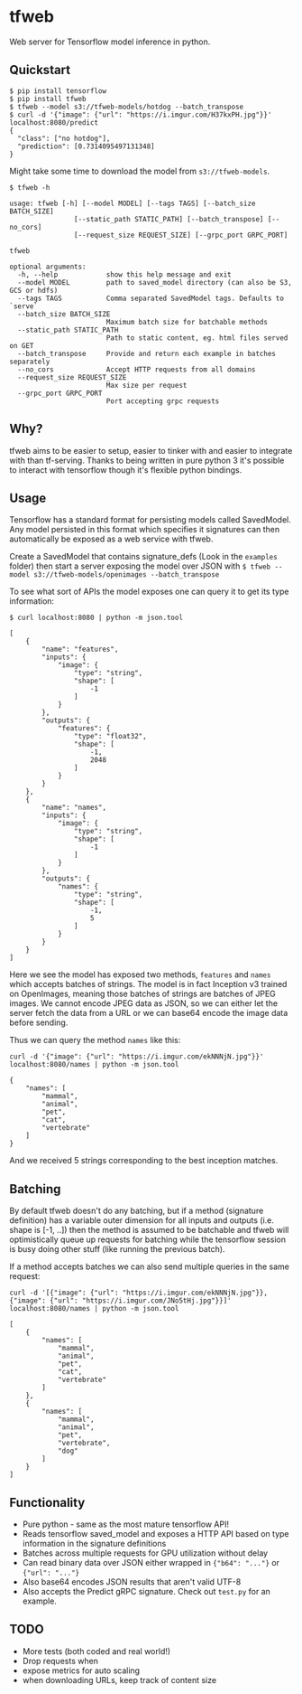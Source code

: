 # tfweb

Web server for Tensorflow model inference in python.

## Quickstart

```
$ pip install tensorflow
$ pip install tfweb
$ tfweb --model s3://tfweb-models/hotdog --batch_transpose
$ curl -d '{"image": {"url": "https://i.imgur.com/H37kxPH.jpg"}}' localhost:8080/predict
{
  "class": ["no hotdog"],
  "prediction": [0.7314095497131348]
}
```

Might take some time to download the model from `s3://tfweb-models`.

```
$ tfweb -h

usage: tfweb [-h] [--model MODEL] [--tags TAGS] [--batch_size BATCH_SIZE]
                [--static_path STATIC_PATH] [--batch_transpose] [--no_cors]
                [--request_size REQUEST_SIZE] [--grpc_port GRPC_PORT]

tfweb

optional arguments:
  -h, --help            show this help message and exit
  --model MODEL         path to saved_model directory (can also be S3, GCS or hdfs)
  --tags TAGS           Comma separated SavedModel tags. Defaults to `serve`
  --batch_size BATCH_SIZE
                        Maximum batch size for batchable methods
  --static_path STATIC_PATH
                        Path to static content, eg. html files served on GET
  --batch_transpose     Provide and return each example in batches separately
  --no_cors             Accept HTTP requests from all domains
  --request_size REQUEST_SIZE
                        Max size per request
  --grpc_port GRPC_PORT
                        Port accepting grpc requests
```

## Why?

tfweb aims to be easier to setup, easier to tinker with and easier to integrate with than tf-serving. Thanks to being written in pure python 3 it's possible to interact with tensorflow though it's flexible python bindings.

## Usage

Tensorflow has a standard format for persisting models called SavedModel. Any model persisted in this format which specifies it signatures can then automatically be exposed as a web service with tfweb.

Create a SavedModel that contains signature_defs (Look in the `examples` folder) then start a server exposing the model over JSON with `$ tfweb --model s3://tfweb-models/openimages --batch_transpose`

To see what sort of APIs the model exposes one can query it to get its type information:

`$ curl localhost:8080 | python -m json.tool`
```
[
    {
        "name": "features",
        "inputs": {
            "image": {
                "type": "string",
                "shape": [
                    -1
                ]
            }
        },
        "outputs": {
            "features": {
                "type": "float32",
                "shape": [
                    -1,
                    2048
                ]
            }
        }
    },
    {
        "name": "names",
        "inputs": {
            "image": {
                "type": "string",
                "shape": [
                    -1
                ]
            }
        },
        "outputs": {
            "names": {
                "type": "string",
                "shape": [
                    -1,
                    5
                ]
            }
        }
    }
]
```

Here we see the model has exposed two methods, `features` and `names` which accepts batches of strings. The model is in fact Inception v3 trained on OpenImages, meaning those batches of strings are batches of JPEG images. We cannot encode JPEG data as JSON, so we can either let the server fetch the data from a URL or we can base64 encode the image data before sending.

Thus we can query the method `names` like this:

`curl -d '{"image": {"url": "https://i.imgur.com/ekNNNjN.jpg"}}' localhost:8080/names | python -m json.tool`
```
{
    "names": [
        "mammal",
        "animal",
        "pet",
        "cat",
        "vertebrate"
    ]
}
```

And we received 5 strings corresponding to the best inception matches.

## Batching

By default tfweb doesn't do any batching, but if a method (signature definition) has a variable outer dimension for all inputs and outputs (i.e. shape is [-1, ..]) then the method is assumed to be batchable and tfweb will optimistically queue up requests for batching while the tensorflow session is busy doing other stuff (like running the previous batch).

If a method accepts batches we can also send multiple queries in the same request:

`curl -d '[{"image": {"url": "https://i.imgur.com/ekNNNjN.jpg"}}, {"image": {"url": "https://i.imgur.com/JNo5tHj.jpg"}}]' localhost:8080/names | python -m json.tool`
```
[
    {
        "names": [
            "mammal",
            "animal",
            "pet",
            "cat",
            "vertebrate"
        ]
    },
    {
        "names": [
            "mammal",
            "animal",
            "pet",
            "vertebrate",
            "dog"
        ]
    }
]
```

## Functionality

- Pure python - same as the most mature tensorflow API!
- Reads tensorflow saved_model and exposes a HTTP API based on type information in the signature definitions
- Batches across multiple requests for GPU utilization without delay
- Can read binary data over JSON either wrapped in `{"b64": "..."}` or `{"url": "..."}`
- Also base64 encodes JSON results that aren't valid UTF-8
- Also accepts the Predict gRPC signature. Check out `test.py` for an example.

## TODO
- More tests (both coded and real world!)
- Drop requests when
- expose metrics for auto scaling
- when downloading URLs, keep track of content size
